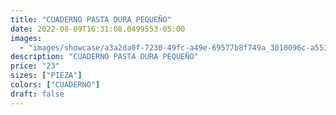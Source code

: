 ```yaml
---
title: "CUADERNO PASTA DURA PEQUEÑO"
date: 2022-08-09T16:31:08.0499553-05:00
images:
  - "images/showcase/a3a2da0f-7230-49fc-a49e-69577b8f749a_3010096c-a553-43a3-ae05-e2943996b789.webp"
description: "CUADERNO PASTA DURA PEQUEÑO"
price: "23"
sizes: ["PIEZA"]
colors: ["CUADERNO"]
draft: false
---
```

